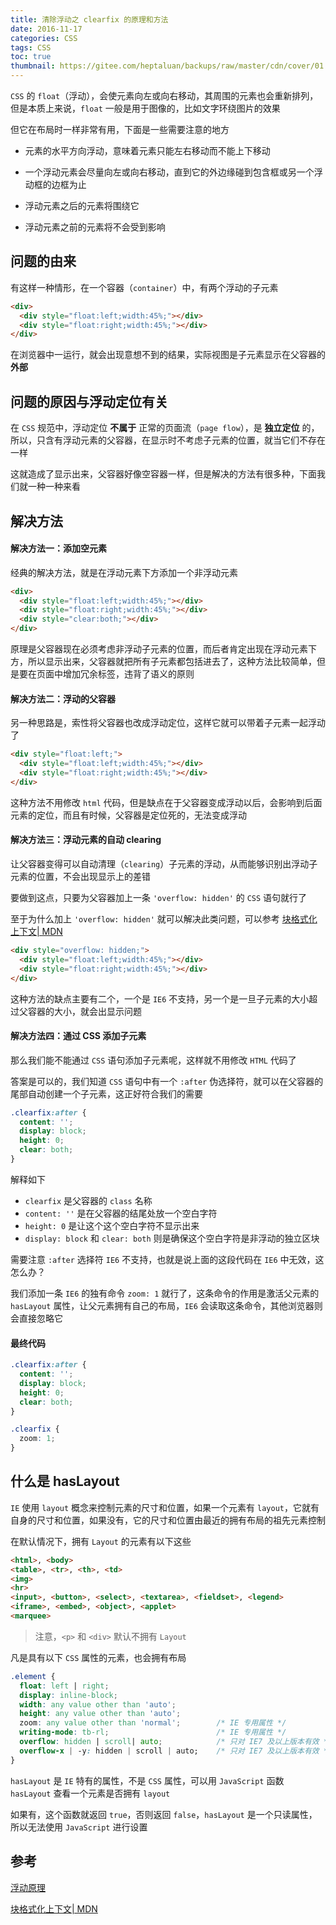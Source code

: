 ```yaml
---
title: 清除浮动之 clearfix 的原理和方法
date: 2016-11-17
categories: CSS
tags: CSS
toc: true
thumbnail: https://gitee.com/heptaluan/backups/raw/master/cdn/cover/01.jpg
---
```


`CSS` 的 `float`（浮动），会使元素向左或向右移动，其周围的元素也会重新排列，但是本质上来说，`float` 一般是用于图像的，比如文字环绕图片的效果

但它在布局时一样非常有用，下面是一些需要注意的地方

<!--more-->

* 元素的水平方向浮动，意味着元素只能左右移动而不能上下移动

* 一个浮动元素会尽量向左或向右移动，直到它的外边缘碰到包含框或另一个浮动框的边框为止

* 浮动元素之后的元素将围绕它

* 浮动元素之前的元素将不会受到影响


## 问题的由来

有这样一种情形，在一个容器（`container`）中，有两个浮动的子元素

```html
<div>
  <div style="float:left;width:45%;"></div>
  <div style="float:right;width:45%;"></div>
</div>
```

在浏览器中一运行，就会出现意想不到的结果，实际视图是子元素显示在父容器的 **外部**

## 问题的原因与浮动定位有关

在 `CSS` 规范中，浮动定位 **不属于** 正常的页面流（`page flow`），是 **独立定位** 的，所以，只含有浮动元素的父容器，在显示时不考虑子元素的位置，就当它们不存在一样

这就造成了显示出来，父容器好像空容器一样，但是解决的方法有很多种，下面我们就一种一种来看


## 解决方法

#### 解决方法一：添加空元素

经典的解决方法，就是在浮动元素下方添加一个非浮动元素

```html
<div>
  <div style="float:left;width:45%;"></div>
  <div style="float:right;width:45%;"></div>
  <div style="clear:both;"></div>
</div>
```

原理是父容器现在必须考虑非浮动子元素的位置，而后者肯定出现在浮动元素下方，所以显示出来，父容器就把所有子元素都包括进去了，这种方法比较简单，但是要在页面中增加冗余标签，违背了语义的原则

#### 解决方法二：浮动的父容器

另一种思路是，索性将父容器也改成浮动定位，这样它就可以带着子元素一起浮动了

```html
<div style="float:left;">
  <div style="float:left;width:45%;"></div>
  <div style="float:right;width:45%;"></div>
</div>
```

这种方法不用修改 `html` 代码，但是缺点在于父容器变成浮动以后，会影响到后面元素的定位，而且有时候，父容器是定位死的，无法变成浮动

#### 解决方法三：浮动元素的自动 clearing

让父容器变得可以自动清理（`clearing`）子元素的浮动，从而能够识别出浮动子元素的位置，不会出现显示上的差错

要做到这点，只要为父容器加上一条 `'overflow: hidden'` 的 `CSS` 语句就行了

至于为什么加上 `'overflow: hidden'` 就可以解决此类问题，可以参考 [块格式化上下文| MDN](https://developer.mozilla.org/zh-CN/docs/Web/Guide/CSS/Block_formatting_context)

```html
<div style="overflow: hidden;">
  <div style="float:left;width:45%;"></div>
  <div style="float:right;width:45%;"></div>
</div>
```

这种方法的缺点主要有二个，一个是 `IE6` 不支持，另一个是一旦子元素的大小超过父容器的大小，就会出显示问题

#### 解决方法四：通过 CSS 添加子元素

那么我们能不能通过 `CSS` 语句添加子元素呢，这样就不用修改 `HTML` 代码了

答案是可以的，我们知道 `CSS` 语句中有一个 `:after` 伪选择符，就可以在父容器的尾部自动创建一个子元素，这正好符合我们的需要

```css
.clearfix:after {
  content: '';
  display: block;
  height: 0;
  clear: both;
}
```

解释如下

* `clearfix` 是父容器的 `class` 名称
* `content: ''` 是在父容器的结尾处放一个空白字符
* `height: 0` 是让这个这个空白字符不显示出来
* `display: block` 和 `clear: both` 则是确保这个空白字符是非浮动的独立区块


需要注意 `:after` 选择符 `IE6` 不支持，也就是说上面的这段代码在 `IE6` 中无效，这怎么办？

我们添加一条 `IE6` 的独有命令 `zoom: 1` 就行了，这条命令的作用是激活父元素的 `hasLayout` 属性，让父元素拥有自己的布局，`IE6` 会读取这条命令，其他浏览器则会直接忽略它

#### 最终代码

```css
.clearfix:after {
  content: '';
  display: block;
  height: 0;
  clear: both;
}

.clearfix {
  zoom: 1;
}
```

## 什么是 hasLayout

`IE` 使用 `layout` 概念来控制元素的尺寸和位置，如果一个元素有 `layout`，它就有自身的尺寸和位置，如果没有，它的尺寸和位置由最近的拥有布局的祖先元素控制

在默认情况下，拥有 `Layout` 的元素有以下这些

```html
<html>, <body>
<table>, <tr>, <th>, <td>
<img>
<hr>
<input>, <button>, <select>, <textarea>, <fieldset>, <legend>
<iframe>, <embed>, <object>, <applet>
<marquee>
```

> 注意，`<p>` 和 `<div>` 默认不拥有 `Layout`

凡是具有以下 `CSS` 属性的元素，也会拥有布局

```css
.element {
  float: left | right;
  display: inline-block;
  width: any value other than 'auto';
  height: any value other than 'auto';
  zoom: any value other than 'normal';        /* IE 专用属性 */
  writing-mode: tb-rl;                        /* IE 专用属性 */
  overflow: hidden | scroll| auto;            /* 只对 IE7 及以上版本有效 */
  overflow-x | -y: hidden | scroll | auto;    /* 只对 IE7 及以上版本有效 */
}
```

`hasLayout` 是 `IE` 特有的属性，不是 `CSS` 属性，可以用 `JavaScript` 函数 `hasLayout` 查看一个元素是否拥有 `layout`

如果有，这个函数就返回 `true`，否则返回 `false`，`hasLayout` 是一个只读属性，所以无法使用 `JavaScript` 进行设置




## 参考

[浮动原理](http://www.w3cfuns.com/blog-5452328-5400604.html)

[块格式化上下文| MDN](https://developer.mozilla.org/zh-CN/docs/Web/Guide/CSS/Block_formatting_context)